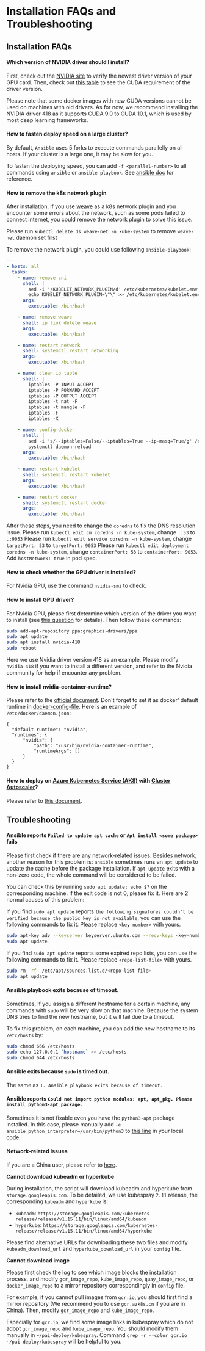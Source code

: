 # Installation FAQs and Troubleshooting

## Installation FAQs

#### Which version of NVIDIA driver should I install?

First, check out the [NVIDIA site](https://www.nvidia.com/Download/index.aspx) to verify the newest driver version of your GPU card. Then, check out [this table](https://docs.nvidia.com/deploy/cuda-compatibility/index.html#binary-compatibility__table-toolkit-driver) to see the CUDA requirement of the driver version.

Please note that some docker images with new CUDA versions cannot be used on machines with old drivers. As for now, we recommend installing the NVIDIA driver 418 as it supports CUDA 9.0 to CUDA 10.1, which is used by most deep learning frameworks.

#### How to fasten deploy speed on a large cluster?

By default, `Ansible` uses 5 forks to execute commands parallelly on all hosts. If your cluster is a large one, it may be slow for you.

To fasten the deploying speed, you can add `-f <parallel-number>` to all commands using `ansible` or `ansible-playbook`. See [ansible doc](https://docs.ansible.com/ansible/latest/cli/ansible.html#cmdoption-ansible-f) for reference.

#### How to remove the k8s network plugin


After installation, if you use [weave](https://github.com/weaveworks/weave) as a k8s network plugin and you encounter some errors about the network, such as some pods failed to connect internet, you could remove the network plugin to solve this issue.

Please run `kubectl delete ds weave-net -n kube-system` to remove `weave-net` daemon set first

To remove the network plugin, you could use following `ansible-playbook`:
```yaml
---
- hosts: all
  tasks:
    - name: remove cni
      shell: |
        sed -i '/KUBELET_NETWORK_PLUGIN/d' /etc/kubernetes/kubelet.env
        echo KUBELET_NETWORK_PLUGIN=\"\" >> /etc/kubernetes/kubelet.env
      args:
        executable: /bin/bash

    - name: remove weave
      shell: ip link delete weave
      args:
        executable: /bin/bash

    - name: restart network
      shell: systemctl restart networking
      args:
        executable: /bin/bash

    - name: clean ip table
      shell: |
        iptables -P INPUT ACCEPT
        iptables -P FORWARD ACCEPT
        iptables -P OUTPUT ACCEPT
        iptables -t nat -F
        iptables -t mangle -F
        iptables -F
        iptables -X

    - name: config-docker
      shell: |
        sed -i 's/--iptables=False/--iptables=True --ip-masq=True/g' /etc/systemd/system/docker.service.d/docker-options.conf
        systemctl daemon-reload
      args:
        executable: /bin/bash

    - name: restart kubelet
      shell: systemctl restart kubelet
      args:
        executable: /bin/bash

    - name: restart docker
      shell: systemctl restart docker
      args:
        executable: /bin/bash
```

After these steps, you need to change the `coredns` to fix the DNS resolution issue.
Please run `kubectl edit cm coredns -n kube-system`, change `.:53` to `.:9053`
Please run `kubectl edit service coredns -n kube-system`, change `targetPort: 53` to `targetPort: 9053`
Please run `kubectl edit deployment coredns -n kube-system`, change `containerPort: 53` to `containerPort: 9053`. Add `hostNetwork: true` in pod spec.

#### How to check whether the GPU driver is installed?

For Nvidia GPU, use the command `nvidia-smi` to check.

#### How to install GPU driver?

For Nvidia GPU, please first determine which version of the driver you want to install (see [this question](#which-version-of-nvidia-driver-should-i-install) for details). Then follow these commands:

```bash
sudo add-apt-repository ppa:graphics-drivers/ppa
sudo apt update
sudo apt install nvidia-418
sudo reboot
```

Here we use Nvidia driver version 418 as an example. Please modify `nvidia-418` if you want to install a different version, and refer to the Nvidia community for help if encounter any problem.

#### How to install nvidia-container-runtime?

Please refer to the [official document](https://github.com/NVIDIA/nvidia-container-runtime#installation). Don't forget to set it as docker' default runtime in [docker-config-file](https://docs.docker.com/config/daemon/#configure-the-docker-daemon). Here is an example of `/etc/docker/daemon.json`:

```
{
  "default-runtime": "nvidia",
  "runtimes": {
      "nvidia": {
          "path": "/usr/bin/nvidia-container-runtime",
          "runtimeArgs": []
      }
  }
}
```

#### How to deploy on [Azure Kubernetes Service (AKS)](https://azure.microsoft.com/en-us/services/kubernetes-service/) with [Cluster Autoscaler](https://github.com/kubernetes/autoscaler/tree/master/cluster-autoscaler)?

Please refer to [this document](https://github.com/microsoft/pai/tree/master/contrib/aks-engine).

## Troubleshooting

#### Ansible reports `Failed to update apt cache` or `Apt install <some package>` fails

Please first check if there are any network-related issues. Besides network, another reason for this problem is: `ansible` sometimes runs an `apt update` to update the cache before the package installation. If `apt update` exits with a non-zero code, the whole command will be considered to be failed.

You can check this by running `sudo apt update; echo $?` on the corresponding machine. If the exit code is not 0, please fix it. Here are 2 normal causes of this problem:

If you find `sudo apt update` reports `the following signatures couldn’t be verified because the public key is not available`, you can use the following commands to fix it. Please replace `<key-number>` with yours.

```bash
sudo apt-key adv --keyserver keyserver.ubuntu.com --recv-keys <key-number>
sudo apt update
```

If you find `sudo apt update` reports some expired repo lists, you can use the following commands to fix it. Please replace `<repo-list-file>` with yours.

```bash
sudo rm -rf  /etc/apt/sources.list.d/<repo-list-file>
sudo apt update
```

#### Ansible playbook exits because of timeout.

Sometimes, if you assign a different hostname for a certain machine, any commands with `sudo` will be very slow on that machine. Because the system DNS tries to find the new hostname, but it will fail due to a timeout.

To fix this problem, on each machine, you can add the new hostname to its `/etc/hosts` by:

```bash
sudo chmod 666 /etc/hosts
sudo echo 127.0.0.1 `hostname` >> /etc/hosts
sudo chmod 644 /etc/hosts
```

#### Ansible exits because `sudo` is timed out.

The same as `1. Ansible playbook exits because of timeout.`

#### Ansible reports `Could not import python modules: apt, apt_pkg. Please install python3-apt package.`

Sometimes it is not fixable even you have the `python3-apt` package installed. In this case, please manually add `-e ansible_python_interpreter=/usr/bin/python3` to [this line](https://github.com/microsoft/pai/blob/42bcfb985d0baf05313190a5ac8a237a35133d73/contrib/kubespray/script/kubernetes-boot.sh#L5) in your local code.

#### Network-related Issues

If you are a China user, please refer to [here](./configuration-for-china.md).

**Cannot download kubeadm or hyperkube**

During installation, the script will download kubeadm and hyperkube from `storage.googleapis.com`. To be detailed, we use kubespray `2.11` release, the corresponding `kubeadm` and `hyperkube` is:

  - `kubeadm`: `https://storage.googleapis.com/kubernetes-release/release/v1.15.11/bin/linux/amd64/kubeadm`
  - `hyperkube`: `https://storage.googleapis.com/kubernetes-release/release/v1.15.11/bin/linux/amd64/hyperkube`

Please find alternative URLs for downloading these two files and modify `kubeadm_download_url` and `hyperkube_download_url` in your `config` file.

**Cannot download image**

Please first check the log to see which image blocks the installation process, and modify `gcr_image_repo`, `kube_image_repo`, `quay_image_repo`, or `docker_image_repo` to a mirror repository correspondingly in `config` file.

For example, if you cannot pull images from `gcr.io`, you should first find a mirror repository (We recommend you to use `gcr.azk8s.cn` if you are in China). Then, modify `gcr_image_repo` and `kube_image_repo`.

Especially for `gcr.io`, we find some image links in kubespray which do not adopt `gcr_image_repo` and `kube_image_repo`. You should modify them manually in `~/pai-deploy/kubespray`. Command `grep -r --color gcr.io ~/pai-deploy/kubespray` will be helpful to you.